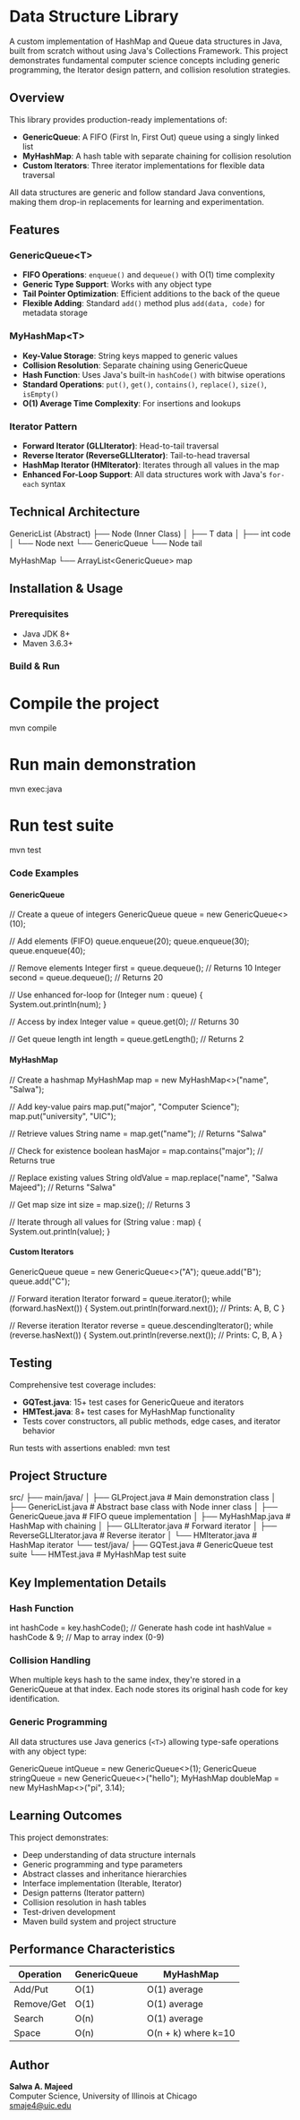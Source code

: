 # Data Structure Library

A custom implementation of HashMap and Queue data structures in Java, built from scratch without using Java's Collections Framework. This project demonstrates fundamental computer science concepts including generic programming, the Iterator design pattern, and collision resolution strategies.

## Overview

This library provides production-ready implementations of:
- **GenericQueue**: A FIFO (First In, First Out) queue using a singly linked list
- **MyHashMap**: A hash table with separate chaining for collision resolution
- **Custom Iterators**: Three iterator implementations for flexible data traversal

All data structures are generic and follow standard Java conventions, making them drop-in replacements for learning and experimentation.

## Features

### GenericQueue\<T>
- **FIFO Operations**: `enqueue()` and `dequeue()` with O(1) time complexity
- **Generic Type Support**: Works with any object type
- **Tail Pointer Optimization**: Efficient additions to the back of the queue
- **Flexible Adding**: Standard `add()` method plus `add(data, code)` for metadata storage

### MyHashMap\<T>
- **Key-Value Storage**: String keys mapped to generic values
- **Collision Resolution**: Separate chaining using GenericQueue
- **Hash Function**: Uses Java's built-in `hashCode()` with bitwise operations
- **Standard Operations**: `put()`, `get()`, `contains()`, `replace()`, `size()`, `isEmpty()`
- **O(1) Average Time Complexity**: For insertions and lookups

### Iterator Pattern
- **Forward Iterator (GLLIterator)**: Head-to-tail traversal
- **Reverse Iterator (ReverseGLLIterator)**: Tail-to-head traversal
- **HashMap Iterator (HMIterator)**: Iterates through all values in the map
- **Enhanced For-Loop Support**: All data structures work with Java's `for-each` syntax

## Technical Architecture


GenericList<T> (Abstract)
    ├── Node<T> (Inner Class)
    │   ├── T data
    │   ├── int code
    │   └── Node<T> next
    └── GenericQueue<T>
        └── Node<T> tail

MyHashMap<T>
    └── ArrayList<GenericQueue<T>> map


## Installation & Usage

### Prerequisites
- Java JDK 8+
- Maven 3.6.3+

### Build & Run

# Compile the project
mvn compile

# Run main demonstration
mvn exec:java

# Run test suite
mvn test

### Code Examples

#### GenericQueue

// Create a queue of integers
GenericQueue<Integer> queue = new GenericQueue<>(10);

// Add elements (FIFO)
queue.enqueue(20);
queue.enqueue(30);
queue.enqueue(40);

// Remove elements
Integer first = queue.dequeue(); // Returns 10
Integer second = queue.dequeue(); // Returns 20

// Use enhanced for-loop
for (Integer num : queue) {
    System.out.println(num);
}

// Access by index
Integer value = queue.get(0); // Returns 30

// Get queue length
int length = queue.getLength(); // Returns 2


#### MyHashMap


// Create a hashmap
MyHashMap<String> map = new MyHashMap<>("name", "Salwa");

// Add key-value pairs
map.put("major", "Computer Science");
map.put("university", "UIC");

// Retrieve values
String name = map.get("name"); // Returns "Salwa"

// Check for existence
boolean hasMajor = map.contains("major"); // Returns true

// Replace existing values
String oldValue = map.replace("name", "Salwa Majeed"); // Returns "Salwa"

// Get map size
int size = map.size(); // Returns 3

// Iterate through all values
for (String value : map) {
    System.out.println(value);
}

#### Custom Iterators

GenericQueue<String> queue = new GenericQueue<>("A");
queue.add("B");
queue.add("C");

// Forward iteration
Iterator<String> forward = queue.iterator();
while (forward.hasNext()) {
    System.out.println(forward.next()); // Prints: A, B, C
}

// Reverse iteration
Iterator<String> reverse = queue.descendingIterator();
while (reverse.hasNext()) {
    System.out.println(reverse.next()); // Prints: C, B, A
}

## Testing

Comprehensive test coverage includes:
- **GQTest.java**: 15+ test cases for GenericQueue and iterators
- **HMTest.java**: 8+ test cases for MyHashMap functionality
- Tests cover constructors, all public methods, edge cases, and iterator behavior

Run tests with assertions enabled:
mvn test

## Project Structure

src/
├── main/java/
│   ├── GLProject.java           # Main demonstration class
│   ├── GenericList.java         # Abstract base class with Node inner class
│   ├── GenericQueue.java        # FIFO queue implementation
│   ├── MyHashMap.java           # HashMap with chaining
│   ├── GLLIterator.java         # Forward iterator
│   ├── ReverseGLLIterator.java  # Reverse iterator
│   └── HMIterator.java          # HashMap iterator
└── test/java/
    ├── GQTest.java              # GenericQueue test suite
    └── HMTest.java              # MyHashMap test suite

## Key Implementation Details

### Hash Function
int hashCode = key.hashCode();     // Generate hash code
int hashValue = hashCode & 9;      // Map to array index (0-9)

### Collision Handling
When multiple keys hash to the same index, they're stored in a GenericQueue at that index. Each node stores its original hash code for key identification.

### Generic Programming
All data structures use Java generics (`<T>`) allowing type-safe operations with any object type:

GenericQueue<Integer> intQueue = new GenericQueue<>(1);
GenericQueue<String> stringQueue = new GenericQueue<>("hello");
MyHashMap<Double> doubleMap = new MyHashMap<>("pi", 3.14);


## Learning Outcomes

This project demonstrates:
- Deep understanding of data structure internals
- Generic programming and type parameters
- Abstract classes and inheritance hierarchies
- Interface implementation (Iterable, Iterator)
- Design patterns (Iterator pattern)
- Collision resolution in hash tables
- Test-driven development
- Maven build system and project structure

## Performance Characteristics

| Operation | GenericQueue | MyHashMap |
|-----------|--------------|-----------|
| Add/Put | O(1) | O(1) average |
| Remove/Get | O(1) | O(1) average |
| Search | O(n) | O(1) average |
| Space | O(n) | O(n + k) where k=10 |

## Author

**Salwa A. Majeed**  
Computer Science, University of Illinois at Chicago  
smaje4@uic.edu  
